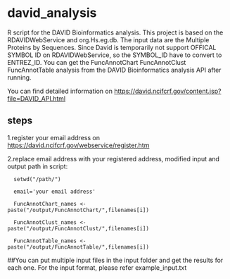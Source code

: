 # david_analysis
R script for the DAVID Bioinformatics analysis. This project is based on the RDAVIDWebService and org.Hs.eg.db. The input data are the Multiple Proteins by Sequences. Since David is temporarily not support OFFICAL SYMBOL ID on RDAVIDWebService, so the SYMBOL_ID have to convert to ENTREZ_ID. You can get the FuncAnnotChart FuncAnnotClust FuncAnnotTable analysis from the DAVID Bioinformatics analysis API after running.

You can find detailed information on https://david.ncifcrf.gov/content.jsp?file=DAVID_API.html

## steps
1.register your email address on https://david.ncifcrf.gov/webservice/register.htm

2.replace email address with your registered address, modified input and output path in script:

      setwd("/path/")
  
      email='your email address'
  
      FuncAnnotChart_names <- paste("/output/FuncAnnotChart/",filenames[i])
  
      FuncAnnotClust_names <- paste("/output/FuncAnnotClust/",filenames[i])
  
      FuncAnnotTable_names <- paste("/output/FuncAnnotTable/",filenames[i])

##You can put multiple input files in the input folder and get the results for each one. For the input format, please refer example_input.txt
